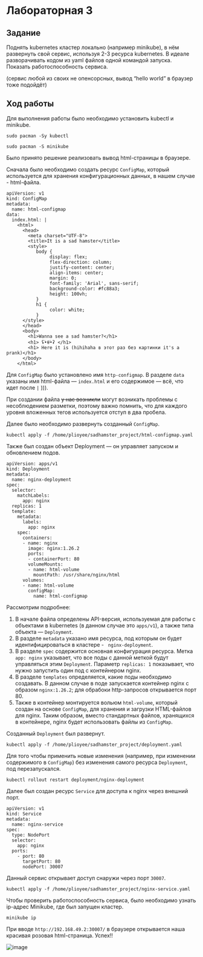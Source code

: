 # Лабораторная 3

## Задание

Поднять kubernetes кластер локально (например minikube), в нём развернуть свой сервис, используя 2-3 ресурса kubernetes. В идеале разворачивать кодом из yaml файлов одной командой запуска. Показать работоспособность сервиса.

(сервис любой из своих не опенсорсных, вывод “hello world” в браузер тоже подойдёт)

## Ход работы


Для выполнения работы было необходимо установить kubectl и minikube.

```
sudo pacman -Sy kubectl

sudo pacman -S minikube
```

Было принято решение реализовать вывод html-страницы в браузере.

Сначала было необходимо создать ресурс `ConfigMap`, который используется для хранения конфигурационных данных, в нашем случае - html-файла.

```
apiVersion: v1
kind: ConfigMap
metadata:
  name: html-configmap
data:
  index.html: |
    <html>
      <head>
        <meta charset="UTF-8">
        <title>It is a sad hamster</title>
        <style>
           body {
                display: flex;
                flex-direction: column;
                justify-content: center;
                align-items: center;
                margin: 0;
                font-family: 'Arial', sans-serif;
                background-color: #fc88a3;
                height: 100vh;
           }
           h1 {
                color: white;
           }
      </style>
      </head>
      <body>
        <h1>Wanna see a sad hamster?</h1>
        <h1> ʢٛ•ꇵٛ•ʡ </h1>
        <h1> Here it is (hihihaha в этот раз без картинки it's a prank)</h1>
      </body>
    </html>
```

Для `ConfigMap` было установлено имя `http-configmap`. В разделе `data` указаны имя html-файла — `index.html` и его содержимое — всё, что идет после `|` ))). 

При создании файла  ~~у нас возникли~~ могут возникать проблемы с несоблюдением разметки, поэтому важно помнить, что для каждого уровня вложенных тегов используется отступ в два пробела.

Далее было необходимо развернуть созданный `ConfigMap`.
```
kubectl apply -f /home/plioyee/sadhamster_project/html-configmap.yaml
```

Также был создан объект Deployment — он управляет запуском и обновлением подов.

```
apiVersion: apps/v1
kind: Deployment
metadata:
  name: nginx-deployment
spec:
  selector:
    matchLabels:
      app: nginx
  replicas: 1
  template:
    metadata:
      labels:
        app: nginx
    spec:
      containers:
      - name: nginx
        image: nginx:1.26.2
        ports:
        - containerPort: 80
        volumeMounts:
        - name: html-volume
          mountPath: /usr/share/nginx/html
      volumes:
      - name: html-volume
        configMap:
          name: html-configmap
```
Рассмотрим подробнее:
1. В начале файла определены API-версия, используемая для работы с объектами в kubernetes (в данном случае это `apps/v1`), а также типа объекта — `Deployment`.
2. В разделе  `metadata` указано имя ресурса, под которым он будет идентифицироваться в кластере - ` nginx-deployment`.
3. В разделе `spec` содержится основная конфигурация ресурса. Метка `app: nginx` указывает, что все поды с данной меткой будут управляться этим `Deployment`. Параметр `replicas: 1` показывает, что нужно запустить один под с контейнером nginx.
4. В разделе `templates` определяется, какие поды необходимо создавать. В данном случае в поде запускается контейнер nginx с образом `nginx:1.26.2`; для обрабоки http-запросов открывается порт 80.
5. Также в контейнер монтируется вольюм `html-volume`, который создан на основе `ConfigMap`, для хранения и загрузки HTML-файлов для nginx. Таким образом, вместо стандартных файлов, хранящихся в контейнере, nginx будет использовать файлы из `ConfigMap`.

Созданный `Deployment` был развернут.
```
kubectl apply -f /home/plioyee/sadhamster_project/deployment.yaml
```
Для того чтобы применить новые изменения (например, при изменении содержимого в `ConfigMap`) без изменения самого ресурса `Deployment`, под перезапускался.

```
kubectl rollout restart deployment/nginx-deployment
```

Далее был создан ресурс `Service` для доступа к nginx через внешний порт. 

```
apiVersion: v1
kind: Service
metadata:
  name: nginx-service
spec:
  type: NodePort
  selector:
    app: nginx
  ports:
    - port: 80
      targetPort: 80
      nodePort: 30007
```

Данный сервис открывает доступ снаружи через порт `30007`.

```
kubectl apply -f /home/plioyee/sadhamster_project/nginx-service.yaml
```


Чтобы проверить работоспособность сервиса, было необходимо узнать ip-адрес Minikube, где был запущен кластер.
```
minikube ip
```

При вводе `http://192.168.49.2:30007/` в браузере открывается наша красивая розовая html-страница. Успех!!

![image](https://github.com/user-attachments/assets/0aa62832-975d-4af9-b7d2-d587476c2321)
